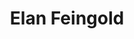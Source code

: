 ---
avatar: /images/people/elan.jpg
avatar_small: /images/people/elan_small.jpg
bio: 'CTO and Co-Founder at Plex, Inc.

  Elan has been involved with the creation of innovative technology for over a decade.
  As Vice President of Technology of MusicStream, he lead the creation of a sophisticated
  Internet music platform which integrated music and social networking. Prior to that,
  Elan managed a team at Aravox Technologies responsible for developing software for
  Aravox’s proprietary VoIP firewall platform, and later assisted in the transfer
  of technology after Aravox was purchased by Alcatel. Before Aravox, Elan worked
  as Director of Engineering at AetherWorks creating a groundbreaking VoIP platform
  which unified ATM, ISDN, and other telephony protocols. Additionally, he was responsible
  for the design and creation of a cross-platform universal messaging client. During
  his time there, AetherWorks was acquired by Nx Networks.

  Elan holds a B.S. in Computer Science from Cornell University.'
gplus: null
homepage: https://github.com/elan
instagram: null
linkedin: null
title: Elan Feingold
twitter: https://twitter.com/leafmuncher
type: guest
username: elan
youtube: null
---